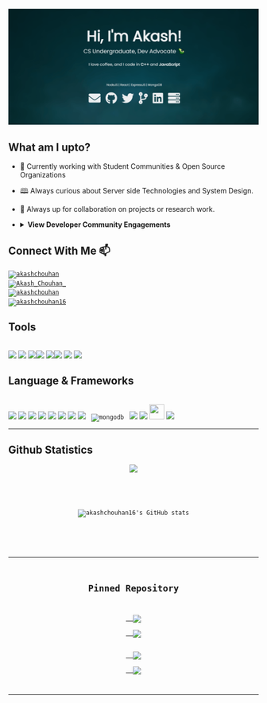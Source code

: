 <!--
 Hello, wassupp :) 
-->
![header_AkashChouhan](github_header_3.gif)

## **What am I upto?**

- 🔭 Currently working with Student Communities & Open Source Organizations
- 🕮 Always curious about Server side Technologies and System Design.
- 🍘 Always up for collaboration on projects or research work.

- <details><summary><strong>View Developer Community Engagements</strong></summary>
    <ul><li>Vice President at <strong>Mozilla BBSR</strong>.</li>
    <li>Technical Executive at <strong>Microsoft Student Community (MSC KIIT)</strong>.</li>
    <li>Former Web Development Lead at <strong>GeeksForGeeks KIIT</strong>.</li>
    <li>Former Project Mentor at <strong>GWOC 2021</strong>.</li>
    <li>Former Student Mentor at <strong>LGM Summer Of Code 2021</strong>.</li>
    </ul>
</details>  

## **Connect With Me** 📫

<code><a href="mailto:akash.c1500@gmail.com?subject=Hey%20Akash,%20from%20Github" target="_blank"><img align="center" src="https://cdn.jsdelivr.net/npm/simple-icons@v3/icons/gmail.svg" alt="akashchouhan" height="30" width="40"/></a>  <a href="https://twitter.com/Akash_Chouhan_" target="_blank"><img align="center" src="https://cdn.jsdelivr.net/npm/simple-icons@3.0.1/icons/twitter.svg" alt="Akash_Chouhan_" height="30" width="40" /></a>
  <a href="https://www.linkedin.com/in/akashchouhan16/" target="_blank"><img align="center" src="https://cdn.jsdelivr.net/npm/simple-icons@3.0.1/icons/linkedin.svg" alt="akashchouhan" height="30" width="40"/></a>
  <a href="https://www.instagram.com/akashchouhan16/" target="_blank"><img align="center" src="https://cdn.jsdelivr.net/npm/simple-icons@3.0.1/icons/instagram.svg" alt="akashchouhan16" height="30" width="40" /></a></code>
</br>


## **Tools**

</br>
<code><img height="30" src="https://cdn.jsdelivr.net/npm/simple-icons@v3/icons/visualstudiocode.svg"></code>
<code><img height="30" src="https://cdn.jsdelivr.net/npm/simple-icons@v3/icons/npm.svg"></code>
<code><img height="30" src="https://cdn.jsdelivr.net/npm/simple-icons@v3/icons/netlify.svg"></code><code><img height="30" src="https://cdn.jsdelivr.net/npm/simple-icons@v3/icons/firefox.svg"></code>
<code><img height="30" src="https://cdn.jsdelivr.net/npm/simple-icons@3/icons/googlechrome.svg"></code><code><img height="30" src="https://cdn.jsdelivr.net/npm/simple-icons@v3/icons/linux.svg"></code>
<code><img height="30" src="https://cdn.jsdelivr.net/npm/simple-icons@v3/icons/github.svg"></code>
<code><img height="30" src="https://cdn.jsdelivr.net/npm/simple-icons@v3/icons/heroku.svg"></code>

</br>

## **Language & Frameworks**

</br>
<code><img height="30" src="https://cdn.jsdelivr.net/npm/simple-icons@v3/icons/c.svg"></code>
<code><img height="30" src="https://cdn.jsdelivr.net/npm/simple-icons@v3/icons/cplusplus.svg"></code>
<code><img height="30" src="https://cdn.jsdelivr.net/npm/simple-icons@v3/icons/javascript.svg"></code>
<code><img height="30" src="https://cdn.jsdelivr.net/npm/simple-icons@v3/icons/java.svg"></code>
<code><img height="30" src="https://cdn.jsdelivr.net/npm/simple-icons@v3/icons/go.svg"></code>
<code><img height="30" src="https://cdn.jsdelivr.net/npm/simple-icons@v3/icons/html5.svg"></code>
<code><img height="30" src="https://cdn.jsdelivr.net/npm/simple-icons@v3/icons/css3.svg"></code>
<code><img height="30" src="https://cdn.jsdelivr.net/npm/simple-icons@v3/icons/bootstrap.svg"></code>
<code> <img src="https://cdn.jsdelivr.net/npm/simple-icons@v3/icons/mongodb.svg" alt="mongodb" width="30" height="30"/> </code>
<code><img height="30" src="https://cdn.jsdelivr.net/npm/simple-icons@v3/icons/react.svg"></code>
<code><img height="30" src="https://cdn.jsdelivr.net/npm/simple-icons@v3/icons/mysql.svg"></code>
<code><img height="30" width="30" src="https://cdn.jsdelivr.net/npm/simple-icons@v3/icons/node-dot-js.svg" /></code>
<code><img height="30" src="https://cdn.jsdelivr.net/npm/simple-icons@v3/icons/sass.svg"></code>
</br>

---
## **Github Statistics**

<p align="center">
  <a href="https://github.com/adisin361/github-readme-activity-graph">
    <img src="https://activity-graph.herokuapp.com/graph?username=akashchouhan16&theme=gotham&hide_border=true">
  </a>
</p>
<code>
<center> 

![akashchouhan16's GitHub stats](https://github-readme-stats.vercel.app/api?username=akashchouhan16&show_icons=true&hide=["issues"]&theme=gotham)
<center>
<!-- [![Top Langs](https://github-readme-stats.vercel.app/api/top-langs/?username=akashchouhan16&layout=compact&theme=gotham)](https://github.com/anuraghazra/github-readme-stats) -->

---
## **Pinned Repository**
<a href="https://github.com/akashchouhan16/Crypto-Dash">
  <img align="center" src="https://github-readme-stats.vercel.app/api/pin/?username=akashchouhan16&theme=gotham&repo=Crypto-Dash" />
</a><a href="https://github.com/akashchouhan16/QuickAccess-Chrome-Extension">
  <img align="center" src="https://github-readme-stats.vercel.app/api/pin/?username=akashchouhan16&theme=gotham&repo=QuickAccess-Chrome-Extension" />
</a>
<a href="https://github.com/akashchouhan16/Go-CLI-Sockets">
  <img align="center" src="https://github-readme-stats.vercel.app/api/pin/?username=akashchouhan16&theme=gotham&repo=Go-CLI-Sockets" />
</a><a href="https://github.com/H2H-DASP/DataAudit-SnapShotPlugin">
  <img align="center" src="https://github-readme-stats.vercel.app/api/pin/?username=H2H-DASP&theme=gotham&repo=DataAudit-SnapShotPlugin" />
</a>


---